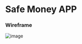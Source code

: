 # Safe Money APP 

### Wireframe 

![image](https://user-images.githubusercontent.com/11083214/226211488-f72fc7a8-05c7-4e57-b1e8-0964c3553c0d.png)
